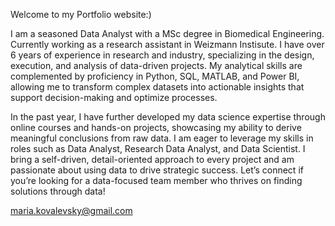 Welcome to my Portfolio website:)


I am a seasoned Data Analyst with a MSc degree in Biomedical Engineering. Currently working as a research assistant in Weizmann Instisute.
I have over 6 years of experience in research and industry, specializing in the design, execution, and analysis of data-driven projects. 
My analytical skills are complemented by proficiency in Python, SQL, MATLAB, and Power BI, allowing me to transform complex datasets into actionable insights that support decision-making and optimize processes.

In the past year, I have further developed my data science expertise through online courses and hands-on projects, showcasing my ability to derive meaningful conclusions from raw data. I am eager to leverage my skills in roles such as Data Analyst, Research Data Analyst, and Data Scientist. I bring a self-driven, detail-oriented approach to every project and am passionate about using data to drive strategic success. Let’s connect if you’re looking for a data-focused team member who thrives on finding solutions through data!


maria.kovalevsky@gmail.com
